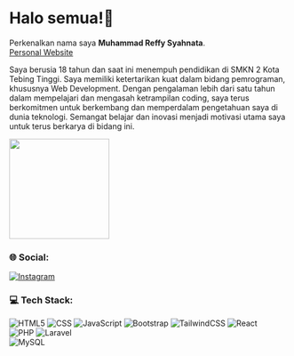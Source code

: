 # Halo semua!👋

Perkenalkan nama saya **Muhammad Reffy Syahnata**. <br>
<a href="muhammadreffy.my.id">
  Personal Website
</a>

Saya berusia 18 tahun dan saat ini menempuh pendidikan di SMKN 2 Kota Tebing Tinggi.
Saya memiliki ketertarikan kuat dalam bidang pemrograman, khususnya Web Development.
Dengan pengalaman lebih dari satu tahun dalam mempelajari dan mengasah ketrampilan coding, saya terus berkomitmen untuk berkembang dan memperdalam pengetahuan saya di dunia teknologi. Semangat belajar dan inovasi menjadi motivasi utama saya untuk terus berkarya di bidang ini.

<p align="left">
<a href="https://github.com/muhammadreffy">
  <img height="180em" src="https://github-readme-stats-eight-theta.vercel.app/api?username=muhammadreffy&show_icons=true&theme=algolia&include_all_commits=true&count_private=true"/>
</a>
</p>

### 🌐 Social:
[![Instagram](https://img.shields.io/badge/Instagram-%23E4405F.svg?logo=Instagram&logoColor=white)](https://instagram.com/muhammadreffy_)

### 💻 Tech Stack:
![ HTML5](https://img.shields.io/badge/html5-%23E34F26.svg?style=for-the-badge&logo=html5&logoColor=white)
![CSS](https://img.shields.io/badge/css-%231572B6.svg?style=for-the-badge&logo=css3&logoColor=white)
![JavaScript](https://img.shields.io/badge/javascript-%23323330.svg?style=for-the-badge&logo=javascript&logoColor=%23F7DF1E) 
![Bootstrap](https://img.shields.io/badge/bootstrap-blueviolet.svg?style=for-the-badge&logo=bootstrap&logoColor=white)
![TailwindCSS](https://img.shields.io/badge/tailwindcss-%2338B2AC.svg?style=for-the-badge&logo=tailwind-css&logoColor=white)
![React](https://img.shields.io/badge/react-%2320232a.svg?style=for-the-badge&logo=react&logoColor=%2361DAFB)
<br>
![PHP](https://img.shields.io/badge/php-%23777BB4.svg?style=for-the-badge&logo=php&logoColor=white) 
![Laravel](https://img.shields.io/badge/laravel-%23FF2D20.svg?style=for-the-badge&logo=laravel&logoColor=white)
<br>
![MySQL](https://img.shields.io/badge/MySQL-4479A1.svg?style=for-the-badge&logo=mysql&logoColor=white)

<!--
**muhammadreffy/muhammadreffy** is a ✨ _special_ ✨ repository because its `README.md` (this file) appears on your GitHub profile.

Here are some ideas to get you started:

- 🔭 I’m currently working on ...
- 🌱 I’m currently learning ...
- 👯 I’m looking to collaborate on ...
- 🤔 I’m looking for help with ...
- 💬 Ask me about ...
- 📫 How to reach me: ...
- 😄 Pronouns: ...
- ⚡ Fun fact: ...
-->

